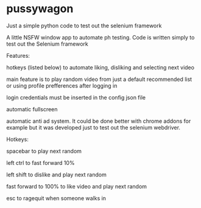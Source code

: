 # pussywagon
Just a simple python code to test out the selenium framework

A little NSFW window app to automate ph testing. Code is written simply to test out the Selenium framework 

Features:

hotkeys (listed below) to automate liking, disliking and selecting next video

main feature is to play random video from just a default recommended list or using profile prefferences after logging in

login credentials must be inserted in the config json file

automatic fullscreen

automatic anti ad system. It could be done better with chrome addons for example but it was developed just to test out the selenium webdriver.




Hotkeys:

spacebar to play next random 

left ctrl to fast forward 10% 

left shift to dislike and play next random 

fast forward to 100% to like video and play next random 

esc to ragequit when someone walks in
